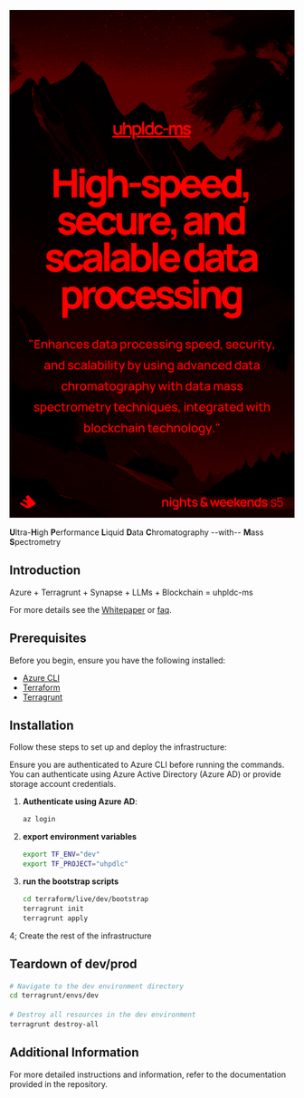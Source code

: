 <!-- markdownlint-disable-next-line MD041 -->
![uhpldc-ms](docs/spectreseek_promo.png)

**U**ltra-**H**igh **P**erformance **L**iquid **D**ata **C**hromatography --with-- **M**ass **S**pectrometry

## Introduction

Azure + Terragrunt + Synapse + LLMs + Blockchain = uhpldc-ms

For more details see the [Whitepaper](docs/whitepaper_to_be_pdf.md)
or [faq](docs/faq.md).

## Prerequisites

Before you begin, ensure you have the following installed:

- [Azure CLI](https://docs.microsoft.com/en-us/cli/azure/install-azure-cli)
- [Terraform](https://learn.hashicorp.com/tutorials/terraform/install-cli)
- [Terragrunt](https://terragrunt.gruntwork.io/docs/getting-started/install/)

## Installation

Follow these steps to set up and deploy the infrastructure:

Ensure you are authenticated to Azure CLI before running the commands. You can authenticate using Azure Active Directory (Azure AD) or provide storage account credentials.

1. **Authenticate using Azure AD**:

    ```sh
    az login
    ```

2. **export environment variables**

    ```sh
    export TF_ENV="dev"
    export TF_PROJECT="uhpdlc"
    ```

3. **run the bootstrap scripts**

    ```sh
    cd terraform/live/dev/bootstrap
    terragrunt init
    terragrunt apply
    ```

4; Create the rest of the infrastructure

## Teardown of dev/prod

```sh
# Navigate to the dev environment directory
cd terragrunt/envs/dev

# Destroy all resources in the dev environment
terragrunt destroy-all
```

## Additional Information

For more detailed instructions and information, refer to the documentation provided in the repository.
